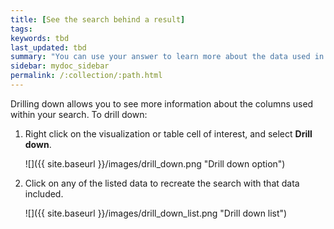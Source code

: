 ```yaml
---
title: [See the search behind a result]
tags:
keywords: tbd
last_updated: tbd
summary: "You can use your answer to learn more about the data used in your search."
sidebar: mydoc_sidebar
permalink: /:collection/:path.html
---
```

Drilling down allows you to see more information about the columns used within your search. To drill down:

1. Right click on the visualization or table cell of interest, and select **Drill down**.

     ![]({{ site.baseurl }}/images/drill_down.png "Drill down option")

2. Click on any of the listed data to recreate the search with that data included.

     ![]({{ site.baseurl }}/images/drill_down_list.png "Drill down list")
